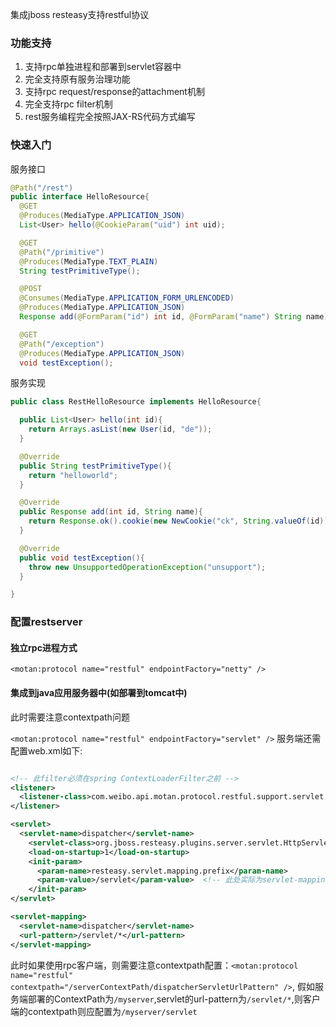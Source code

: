 集成jboss resteasy支持restful协议

### 功能支持
1. 支持rpc单独进程和部署到servlet容器中
2. 完全支持原有服务治理功能
3. 支持rpc request/response的attachment机制
4. 完全支持rpc filter机制
5. rest服务编程完全按照JAX-RS代码方式编写

### 快速入门

服务接口

```java
@Path("/rest")
public interface HelloResource{
  @GET
  @Produces(MediaType.APPLICATION_JSON)
  List<User> hello(@CookieParam("uid") int uid);

  @GET
  @Path("/primitive")
  @Produces(MediaType.TEXT_PLAIN)
  String testPrimitiveType();

  @POST
  @Consumes(MediaType.APPLICATION_FORM_URLENCODED)
  @Produces(MediaType.APPLICATION_JSON)
  Response add(@FormParam("id") int id, @FormParam("name") String name);

  @GET
  @Path("/exception")
  @Produces(MediaType.APPLICATION_JSON)
  void testException();
```

服务实现

```java
public class RestHelloResource implements HelloResource{

  public List<User> hello(int id){
    return Arrays.asList(new User(id, "de"));
  }

  @Override
  public String testPrimitiveType(){
    return "helloworld";
  }

  @Override
  public Response add(int id, String name){
    return Response.ok().cookie(new NewCookie("ck", String.valueOf(id))).entity(new User(id, name)).build();
  }

  @Override
  public void testException(){
    throw new UnsupportedOperationException("unsupport");
  }

}
```

### 配置restserver

#### 独立rpc进程方式

`<motan:protocol name="restful" endpointFactory="netty" />`

#### 集成到java应用服务器中(如部署到tomcat中)

此时需要注意contextpath问题

`<motan:protocol name="restful" endpointFactory="servlet" />` 服务端还需配置web.xml如下:

```xml

<!-- 此filter必须在spring ContextLoaderFilter之前 -->
<listener>
  <listener-class>com.weibo.api.motan.protocol.restful.support.servlet.RestfulServletContainerListener</listener-class>
</listener>

<servlet>
  <servlet-name>dispatcher</servlet-name>
    <servlet-class>org.jboss.resteasy.plugins.server.servlet.HttpServletDispatcher</servlet-class>
    <load-on-startup>1</load-on-startup>
    <init-param>
      <param-name>resteasy.servlet.mapping.prefix</param-name>
      <param-value>/servlet</param-value>  <!-- 此处实际为servlet-mapping的url-pattern，具体配置见resteasy文档-->
    </init-param>
</servlet>

<servlet-mapping>
  <servlet-name>dispatcher</servlet-name>
  <url-pattern>/servlet/*</url-pattern>
</servlet-mapping>
```

此时如果使用rpc客户端，则需要注意contextpath配置：`<motan:protocol name="restful" contextpath="/serverContextPath/dispatcherServletUrlPattern" />`,
假如服务端部署的ContextPath为`/myserver`,servlet的url-pattern为`/servlet/*`,则客户端的contextpath则应配置为`/myserver/servlet`